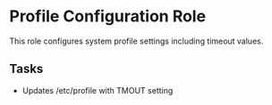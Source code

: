 # Profile Configuration Role

This role configures system profile settings including timeout values.

## Tasks
- Updates /etc/profile with TMOUT setting
